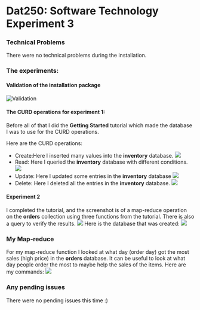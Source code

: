 # Dat250: Software Technology Experiment 3

### Technical Problems
There were no technical problems during the installation.


### The experiments:

#### Validation of the installation package
![Validation](\Users\solma\OneDrive\Documents\UiB\Dat250\Assignment\3\validation.png)

#### The CURD operations for experiment 1:
Before all of that I did the **Getting Started** tutorial which made the database I was to use for the CURD operations. 

Here are the CURD operations:
* Create:Here I inserted many values into the **inventory** database. 
![](\Users\solma\OneDrive\Documents\UiB\Dat250\Assignment\3\insert.png)
* Read: Here I queried the **inventory** database with different conditions.
![](\Users\solma\OneDrive\Documents\UiB\Dat250\Assignment\3\query.png)
* Update: Here I updated some entries in the **inventory** database
![](\Users\solma\OneDrive\Documents\UiB\Dat250\Assignment\3\update.png)
* Delete: Here I deleted all the entries in the **inventory** database.
![](\Users\solma\OneDrive\Documents\UiB\Dat250\Assignment\3\delete.png)

#### Experiment 2
I completed the tutorial, and the screenshot is of a map-reduce operation on the **orders** collection using three
functions from the tutorial. There is also a query to verify the results. 
![](\Users\solma\OneDrive\Documents\UiB\Dat250\Assignment\3\map_reduce.png)
Here is the database that was created:
![](\Users\solma\OneDrive\Documents\UiB\Dat250\Assignment\3\fruit.png)


### My Map-reduce
For my map-reduce function I looked at what day (order day) got the most sales (high price) in the **orders** database. 
It can be useful to look at what day people order the most to maybe help the sales of the items. 
Here are my commands:
![](\Users\solma\OneDrive\Documents\UiB\Dat250\Assignment\3\my_map_reduce.png)

### Any pending issues
There were no pending issues this time :)  